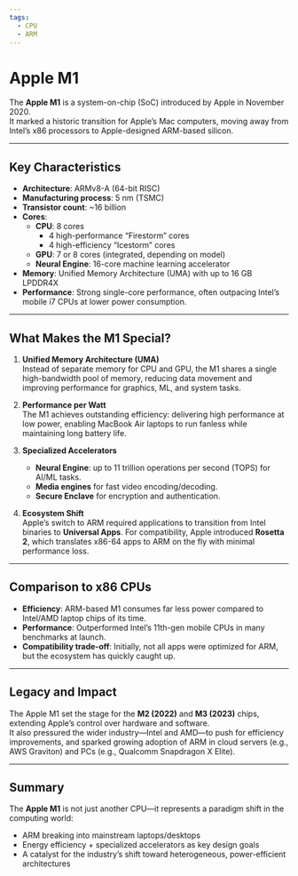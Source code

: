 ```yaml
---
tags:
  - CPU
  - ARM
---
```


# Apple M1

The **Apple M1** is a system-on-chip (SoC) introduced by Apple in November 2020.  
It marked a historic transition for Apple’s Mac computers, moving away from Intel’s x86 processors to Apple-designed ARM-based silicon.

---

## Key Characteristics

- **Architecture**: ARMv8-A (64-bit RISC)
- **Manufacturing process**: 5 nm (TSMC)
- **Transistor count**: ~16 billion
- **Cores**:
  - **CPU**: 8 cores
    - 4 high-performance “Firestorm” cores
    - 4 high-efficiency “Icestorm” cores
  - **GPU**: 7 or 8 cores (integrated, depending on model)
  - **Neural Engine**: 16-core machine learning accelerator
- **Memory**: Unified Memory Architecture (UMA) with up to 16 GB LPDDR4X
- **Performance**: Strong single-core performance, often outpacing Intel’s mobile i7 CPUs at lower power consumption.

---

## What Makes the M1 Special?

1. **Unified Memory Architecture (UMA)**  
   Instead of separate memory for CPU and GPU, the M1 shares a single high-bandwidth pool of memory, reducing data movement and improving performance for graphics, ML, and system tasks.

2. **Performance per Watt**  
   The M1 achieves outstanding efficiency: delivering high performance at low power, enabling MacBook Air laptops to run fanless while maintaining long battery life.

3. **Specialized Accelerators**  
   - **Neural Engine**: up to 11 trillion operations per second (TOPS) for AI/ML tasks.  
   - **Media engines** for fast video encoding/decoding.  
   - **Secure Enclave** for encryption and authentication.

4. **Ecosystem Shift**  
   Apple’s switch to ARM required applications to transition from Intel binaries to **Universal Apps**. For compatibility, Apple introduced **Rosetta 2**, which translates x86-64 apps to ARM on the fly with minimal performance loss.

---

## Comparison to x86 CPUs

- **Efficiency**: ARM-based M1 consumes far less power compared to Intel/AMD laptop chips of its time.
- **Performance**: Outperformed Intel’s 11th-gen mobile CPUs in many benchmarks at launch.
- **Compatibility trade-off**: Initially, not all apps were optimized for ARM, but the ecosystem has quickly caught up.

---

## Legacy and Impact

The Apple M1 set the stage for the **M2 (2022)** and **M3 (2023)** chips, extending Apple’s control over hardware and software.  
It also pressured the wider industry—Intel and AMD—to push for efficiency improvements, and sparked growing adoption of ARM in cloud servers (e.g., AWS Graviton) and PCs (e.g., Qualcomm Snapdragon X Elite).

---

## Summary

The **Apple M1** is not just another CPU—it represents a paradigm shift in the computing world:
- ARM breaking into mainstream laptops/desktops
- Energy efficiency + specialized accelerators as key design goals
- A catalyst for the industry’s shift toward heterogeneous, power-efficient architectures

